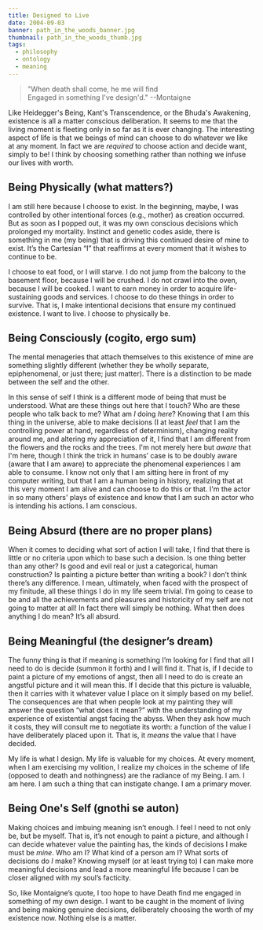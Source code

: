 ```yaml
---
title: Designed to Live
date: 2004-09-03
banner: path_in_the_woods_banner.jpg
thumbnail: path_in_the_woods_thumb.jpg
tags:
  - philosophy
  - ontology
  - meaning
---
```


> "When death shall come, he me will find<br />
> Engaged in something I've design'd." --Montaigne

Like Heidegger's Being, Kant's Transcendence, or the Bhuda's
Awakening, existence is all a matter conscious deliberation.  It seems 
to me that the living moment is fleeting only in so far as it is ever 
changing.  The interesting aspect of life is that we beings of mind can 
choose to do whatever we like at any moment.  In fact we are *required*
to choose action and decide want, simply to be!  I think by choosing
something rather than nothing we infuse our lives with worth.


Being Physically (what matters?)
--------------------------------

I am still here because I choose to exist.  In the beginning, maybe, I
was controlled by other intentional forces (e.g., mother) as creation
occurred.  But as soon as I popped out, it was my own conscious 
decisions which prolonged my mortality.  Instinct and genetic codes 
aside, there is something in me (my being) that is driving this 
continued desire of mine to exist.  It’s the Cartesian “I” that 
reaffirms at every moment that it wishes to continue to be.

I choose to eat food, or I will starve.  I do not jump from the
balcony to the basement floor, because I will be crushed.  I do not 
crawl into the oven, because I will be cooked.  I want to earn money in 
order to acquire life-sustaining goods and services.  I choose to do 
these things in order to survive.  That is, I make intentional decisions
that ensure my continued existence.  I want to live.  I choose to
physically be.


Being Consciously (cogito, ergo sum)
------------------------------------

The mental menageries that attach themselves to this existence of
mine are something slightly different (whether they be wholly separate, 
epiphenomenal, or just there; just matter). There is a distinction to
be made between the self and the other.

In this sense of self I think is a different mode of being that must
be understood.  What are these things out here that I touch?  Who are 
these people who talk back to me?  What am *I* doing *here*?  Knowing that
I am this thing in the universe, able to make decisions (I at least *feel*
that I am the controlling power at hand, regardless of determinism),
changing reality around me, and altering my appreciation of it, I find 
that I am different from the flowers and the rocks and the trees.  I'm 
not merely here but *aware* that I'm here, though I think the
trick in humans’ case is to be doubly aware (aware that I am aware) to 
appreciate the phenomenal experiences I am able to consume.  I know not 
only that I am sitting here in front of my computer writing, but that I 
am a human being in history, realizing that at this very moment I am 
alive and can choose to do this or that.  I'm the actor in so many 
others' plays of existence and know that I am such an actor who is 
intending his actions.  I am conscious.


Being Absurd (there are no proper plans)
----------------------------------------

When it comes to deciding what sort of action I will take, I find
that there is little or no criteria upon which to base such a decision. 
Is one thing better than any other?  Is good and evil real or just a
categorical, human construction?  Is painting a picture better than 
writing a book?  I don’t think there’s any difference.  I mean, 
ultimately, when faced with the prospect of my finitude, all these 
things I do in my life seem trivial.  I’m going to cease to be and all 
the achievements and pleasures and historicity of my self are not going 
to matter at all!  In fact there will simply be nothing.  What then does
anything I do mean?  It’s all absurd.


Being Meaningful (the designer’s dream)
---------------------------------------

The funny thing is that if meaning is something I’m looking for I
find that all I need to do is decide (summon it forth) and I will find 
it.  That is, if I decide to paint a picture of my emotions of angst, 
then all I need to do is create an angstful picture and it will mean 
this.  If I decide that this picture is valuable, then it carries with 
it whatever value I place on it simply based on my belief.  The 
consequences are that when people look at my painting they will answer 
the question “what does it mean?” with the understanding of my 
experience of existential angst facing the abyss.  When they ask how 
much it costs, they will consult me to negotiate its worth:  a function 
of the value I have deliberately placed upon it.  That is, it *means*
the value that I have decided.

My life is what I design.  My life is valuable for my choices.  At
every moment, when I am exercising my volition, I realize my choices in 
the scheme of life (opposed to death and nothingness) are the radiance 
of my Being.  I am.  I am here.  I am such a thing that can instigate 
change.  I am a primary mover.


Being One's Self (gnothi se auton)
----------------------------------

Making choices and imbuing meaning isn’t enough.  I feel I need to
not only be, but be myself.  That is, it’s not enough to paint a 
picture, and although I can decide whatever value the painting has, the 
kinds of decisions I make must be *mine*.  Who am I?  What kind of a
person am I?  What sorts of decisions do *I*
make?  Knowing myself (or at least trying to) I can make more
meaningful decisions and lead a more meaningful life because I can be 
closer aligned with my soul’s facticity.

So, like Montaigne’s quote, I too hope to have Death find me engaged
in something of my own design.  I want to be caught in the moment of 
living and being making genuine decisions, deliberately choosing the 
worth of my existence now.  Nothing else is a matter.
